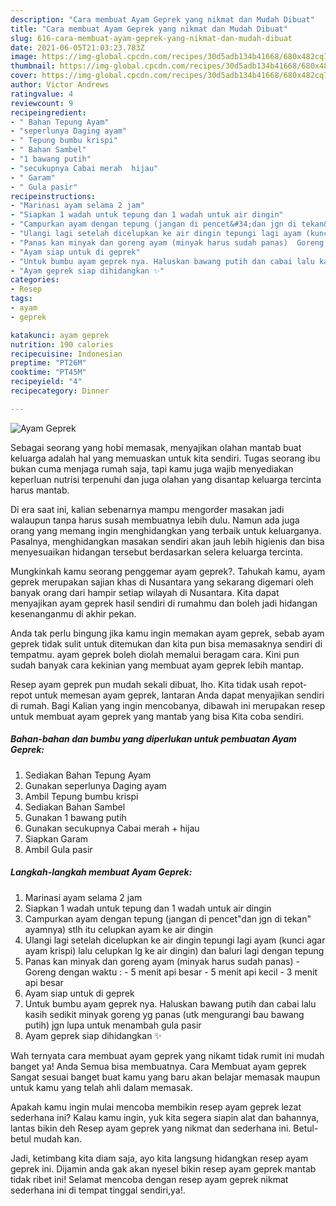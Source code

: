 ```yaml
---
description: "Cara membuat Ayam Geprek yang nikmat dan Mudah Dibuat"
title: "Cara membuat Ayam Geprek yang nikmat dan Mudah Dibuat"
slug: 616-cara-membuat-ayam-geprek-yang-nikmat-dan-mudah-dibuat
date: 2021-06-05T21:03:23.783Z
image: https://img-global.cpcdn.com/recipes/30d5adb134b41668/680x482cq70/ayam-geprek-foto-resep-utama.jpg
thumbnail: https://img-global.cpcdn.com/recipes/30d5adb134b41668/680x482cq70/ayam-geprek-foto-resep-utama.jpg
cover: https://img-global.cpcdn.com/recipes/30d5adb134b41668/680x482cq70/ayam-geprek-foto-resep-utama.jpg
author: Victor Andrews
ratingvalue: 4
reviewcount: 9
recipeingredient:
- " Bahan Tepung Ayam"
- "seperlunya Daging ayam"
- " Tepung bumbu krispi"
- " Bahan Sambel"
- "1 bawang putih"
- "secukupnya Cabai merah  hijau"
- " Garam"
- " Gula pasir"
recipeinstructions:
- "Marinasi ayam selama 2 jam"
- "Siapkan 1 wadah untuk tepung dan 1 wadah untuk air dingin"
- "Campurkan ayam dengan tepung (jangan di pencet&#34;dan jgn di tekan&#34; ayamnya) stlh itu celupkan ayam ke air dingin"
- "Ulangi lagi setelah dicelupkan ke air dingin tepungi lagi ayam (kunci agar ayam krispi) lalu celupkan lg ke air dingin) dan baluri lagi dengan tepung"
- "Panas kan minyak dan goreng ayam (minyak harus sudah panas)  Goreng dengan waktu :  5 menit api besar 5 menit api kecil 3 menit api besar"
- "Ayam siap untuk di geprek"
- "Untuk bumbu ayam geprek nya. Haluskan bawang putih dan cabai lalu kasih sedikit minyak goreng yg panas (utk mengurangi bau bawang putih) jgn lupa untuk menambah gula pasir"
- "Ayam geprek siap dihidangkan ✨"
categories:
- Resep
tags:
- ayam
- geprek

katakunci: ayam geprek 
nutrition: 190 calories
recipecuisine: Indonesian
preptime: "PT26M"
cooktime: "PT45M"
recipeyield: "4"
recipecategory: Dinner

---
```



![Ayam Geprek](https://img-global.cpcdn.com/recipes/30d5adb134b41668/680x482cq70/ayam-geprek-foto-resep-utama.jpg)

Sebagai seorang yang hobi memasak, menyajikan olahan mantab buat keluarga adalah hal yang memuaskan untuk kita sendiri. Tugas seorang ibu bukan cuma menjaga rumah saja, tapi kamu juga wajib menyediakan keperluan nutrisi terpenuhi dan juga olahan yang disantap keluarga tercinta harus mantab.

Di era  saat ini, kalian sebenarnya mampu mengorder masakan jadi walaupun tanpa harus susah membuatnya lebih dulu. Namun ada juga orang yang memang ingin menghidangkan yang terbaik untuk keluarganya. Pasalnya, menghidangkan masakan sendiri akan jauh lebih higienis dan bisa menyesuaikan hidangan tersebut berdasarkan selera keluarga tercinta. 



Mungkinkah kamu seorang penggemar ayam geprek?. Tahukah kamu, ayam geprek merupakan sajian khas di Nusantara yang sekarang digemari oleh banyak orang dari hampir setiap wilayah di Nusantara. Kita dapat menyajikan ayam geprek hasil sendiri di rumahmu dan boleh jadi hidangan kesenanganmu di akhir pekan.

Anda tak perlu bingung jika kamu ingin memakan ayam geprek, sebab ayam geprek tidak sulit untuk ditemukan dan kita pun bisa memasaknya sendiri di tempatmu. ayam geprek boleh diolah memalui beragam cara. Kini pun sudah banyak cara kekinian yang membuat ayam geprek lebih mantap.

Resep ayam geprek pun mudah sekali dibuat, lho. Kita tidak usah repot-repot untuk memesan ayam geprek, lantaran Anda dapat menyajikan sendiri di rumah. Bagi Kalian yang ingin mencobanya, dibawah ini merupakan resep untuk membuat ayam geprek yang mantab yang bisa Kita coba sendiri.

<!--inarticleads1-->

##### Bahan-bahan dan bumbu yang diperlukan untuk pembuatan Ayam Geprek:

1. Sediakan  Bahan Tepung Ayam
1. Gunakan seperlunya Daging ayam
1. Ambil  Tepung bumbu krispi
1. Sediakan  Bahan Sambel
1. Gunakan 1 bawang putih
1. Gunakan secukupnya Cabai merah + hijau
1. Siapkan  Garam
1. Ambil  Gula pasir




<!--inarticleads2-->

##### Langkah-langkah membuat Ayam Geprek:

1. Marinasi ayam selama 2 jam
1. Siapkan 1 wadah untuk tepung dan 1 wadah untuk air dingin
1. Campurkan ayam dengan tepung (jangan di pencet&#34;dan jgn di tekan&#34; ayamnya) stlh itu celupkan ayam ke air dingin
1. Ulangi lagi setelah dicelupkan ke air dingin tepungi lagi ayam (kunci agar ayam krispi) lalu celupkan lg ke air dingin) dan baluri lagi dengan tepung
1. Panas kan minyak dan goreng ayam (minyak harus sudah panas)  - Goreng dengan waktu :  - 5 menit api besar - 5 menit api kecil - 3 menit api besar
1. Ayam siap untuk di geprek
1. Untuk bumbu ayam geprek nya. Haluskan bawang putih dan cabai lalu kasih sedikit minyak goreng yg panas (utk mengurangi bau bawang putih) jgn lupa untuk menambah gula pasir
1. Ayam geprek siap dihidangkan ✨




Wah ternyata cara membuat ayam geprek yang nikamt tidak rumit ini mudah banget ya! Anda Semua bisa membuatnya. Cara Membuat ayam geprek Sangat sesuai banget buat kamu yang baru akan belajar memasak maupun untuk kamu yang telah ahli dalam memasak.

Apakah kamu ingin mulai mencoba membikin resep ayam geprek lezat sederhana ini? Kalau kamu ingin, yuk kita segera siapin alat dan bahannya, lantas bikin deh Resep ayam geprek yang nikmat dan sederhana ini. Betul-betul mudah kan. 

Jadi, ketimbang kita diam saja, ayo kita langsung hidangkan resep ayam geprek ini. Dijamin anda gak akan nyesel bikin resep ayam geprek mantab tidak ribet ini! Selamat mencoba dengan resep ayam geprek nikmat sederhana ini di tempat tinggal sendiri,ya!.

